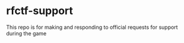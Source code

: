 # rfctf-support
This repo is for making and responding to official requests for support during the game

